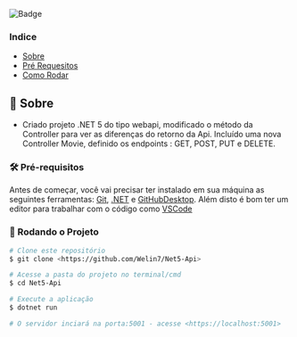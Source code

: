 ![Badge](https://img.shields.io/badge/Api-.NET-%237159c1?style=for-the-badge&logo=appveyor)

### Indice
- [Sobre](#-sobre)
- [Pré Requesitos](#-pré-requisitos)   
- [Como Rodar](#-rodando-o-projeto)  

## 🔖 Sobre

- Criado projeto .NET 5 do tipo webapi, modificado o método da Controller para ver as diferenças do retorno da Api. Incluído uma nova Controller Movie, definido os endpoints : GET, POST, PUT e DELETE.

### 🛠 Pré-requisitos

Antes de começar, você vai precisar ter instalado em sua máquina as seguintes ferramentas:
[Git](https://git-scm.com), [.NET](https://dotnet.microsoft.com/download) e [GitHubDesktop](https://desktop.github.com/). 
Além disto é bom ter um editor para trabalhar com o código como [VSCode](https://code.visualstudio.com/)

### 🎲 Rodando o Projeto

```bash
# Clone este repositório
$ git clone <https://github.com/Welin7/Net5-Api>

# Acesse a pasta do projeto no terminal/cmd
$ cd Net5-Api

# Execute a aplicação
$ dotnet run

# O servidor inciará na porta:5001 - acesse <https://localhost:5001>
